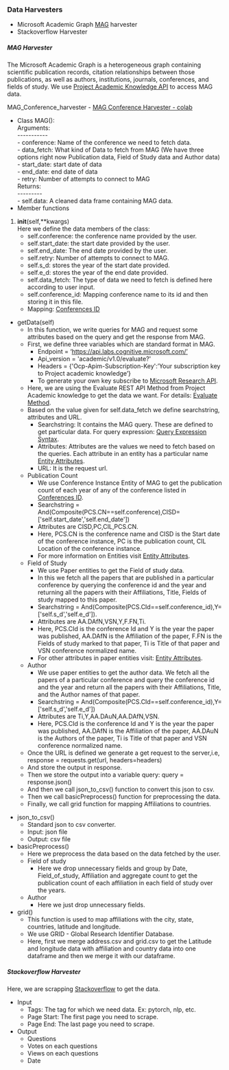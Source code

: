 

### Data Harvesters

- Microsoft Academic Graph <a href="https://drive.google.com/file/d/1Bdk-hhs6RYlZUJt4EBhFt_l4uPpx-uE-/view?usp=sharing">MAG</a> harvester 
- Stackoverflow Harvester

##### MAG Harvester

The Microsoft Academic Graph is a heterogeneous graph containing scientific publication records, citation relationships between those publications, as well as authors, institutions, journals, conferences, and fields of study. We use <a href="https://msr-apis.portal.azure-api.net/products/project-academic-knowledge">Project Academic Knowledge API</a> to access MAG data.

MAG_Conference_harvester - <a href="https://drive.google.com/file/d/1Bdk-hhs6RYlZUJt4EBhFt_l4uPpx-uE-/view?usp=sharing">MAG Conference Harvester - colab</a>

- Class MAG():<br>
        Arguments:<br>
        -----------<br>
        - conference: Name of the conference we need to fetch data.<br>
        - data_fetch: What kind of Data to fetch from MAG (We have three options right now Publication data, Field of Study data and Author data)<br>
        - start_date: start date of data<br>
        - end_date: end date of data<br>
        - retry: Number of attempts to connect to MAG<br>
        Returns:<br>
        ---------<br>
        - self.data: A cleaned data frame containing MAG data.<br>
- Member functions<br>
1. __init__(self,**kwargs)<br>
Here we define the data members of the class:<br>
    * self.conference: the conference name provided by the user.<br> 
    * self.start_date: the start date provided by the user.<br>
    * self.end_date: The end date provided by the user.<br>
    * self.retry: Number of attempts to connect to MAG.<br>
    * self.s_d: stores the year of the start date provided.<br>
    * self.e_d: stores the year of the end date provided.<br>
    * self.data_fetch: The type of data we need to fetch is defined here according to user input.<br>
    * self.conference_id: Mapping conference name to its id and then storing it in this file. <br>
    * Mapping: <a href="https://drive.google.com/file/d/1lqLp8UUqSmdDaXQ6begbRFpct3Q3uXNh/view?usp=sharing">Conferences ID</a> <br> 

- getData(self)<br> 
  * In this function, we write queries for MAG and request some attributes based on the query and get the response from MAG.<br> 
  * First, we define three variables which are standard format in MAG.<br> 
    * Endpoint = ‘https://api.labs.cognitive.microsoft.com/’<br> 
    * Api_version = 'academic/v1.0/evaluate?'<br> 
    * Headers = {'Ocp-Apim-Subscription-Key':’Your subscription key to Project academic knowledge’}<br>
    * To generate your own key subscribe to <a href = "https://msr-apis.portal.azure-api.net/products/project-academic-knowledge">Microsoft Research API</a>.<br>
  * Here, we are using the Evaluate REST API Method from Project Academic knowledge to get the data we want. For details: <a href="https://docs.microsoft.com/en-us/academic-services/project-academic-knowledge/reference-evaluate-method">Evaluate Method</a>. <br>
  * Based on the value given for self.data_fetch we define searchstring, attributes and URL.<br>
    * Searchstring: It contains the MAG query. These are defined to get particular data. For query expression: <a href="https://docs.microsoft.com/en-us/academic-services/project-academic-knowledge/reference-query-expression-syntax">Query Expression Syntax</a>. <br>
    * Attributes: Attributes are the values we need to fetch based on the queries. Each attribute in an entity has a particular name <a href="https://docs.microsoft.com/en-us/academic-services/project-academic-knowledge/reference-entity-attributes">Entity Attributes</a>. <br>
    * URL: It is the request url.<br>
  * Publication Count<br>
    * We use Conference Instance Entity of MAG to get the publication count of each year of any of the conference listed in <a href="https://drive.google.com/file/d/1co5raz5LZdmmPKBriRHTOR4MqEJsKnbA/view?usp=sharing">Conferences ID</a>. <br>
    * Searchstring = And(Composite(PCS.CN==self.conference),CISD=['self.start_date','self.end_date'])
    * Attributes are CISD,PC,CIL,PCS.CN.
    * Here, PCS.CN is the conference name and CISD is the Start date of the conference instance, PC is the publication count, CIL Location of the conference instance.
    * For more information on Entities visit <a href="https://docs.microsoft.com/en-us/academic-services/project-academic-knowledge/reference-entity-attributes">Entity Attributes</a>. <br> 
  * Field of Study
    * We use Paper entities to get the Field of study data.
    * In this we fetch all the papers that are published in a particular conference by querying the conference id and the year and returning all the papers with their Affiliations, Title, Fields of study mapped to this paper.
    * Searchstring = And(Composite(PCS.CId==self.conference_id),Y=['self.s_d','self.e_d']).<br>
    * Attributes are AA.DAfN,VSN,Y,F.FN,Ti.<br>
    * Here, PCS.CId is the conference Id and  Y is the year the paper was published, AA.DAfN is the Affiliation of the paper, F.FN is the Fields of study marked to that paper, Ti is Title of that paper and VSN conference normalized name.<br>
    * For other attributes in paper entities visit: <a href="https://docs.microsoft.com/en-us/academic-services/project-academic-knowledge/reference-entity-attributes">Entity Attributes</a>. <br> 
  * Author
    * We use paper entities to get the author data. We fetch all the papers of a particular conference and query the conference id and the year and return all the papers with their Affiliations, Title, and the Author names of that paper.
    * Searchstring = And(Composite(PCS.CId==self.conference_id),Y=['self.s_d','self.e_d'])
    * Attributes are Ti,Y,AA.DAuN,AA.DAfN,VSN.
    * Here, PCS.CId is the conference Id and  Y is the year the paper was published, AA.DAfN is the Affiliation of the paper, AA.DAuN is the Authors of the paper, Ti is Title of that paper and VSN conference normalized name.
  * Once the URL is defined we generate a get request to the server,i.e, response = requests.get(url, headers=headers)
  * And store the output in response.
  * Then we store the output into a variable query: query = response.json()
  * And then we call json_to_csv() function to convert this json to csv.
  * Then we call basicPreprocess() function for preprocessing the data. 
  * Finally, we call grid function for mapping Affiliations to countries.
* json_to_csv()
  * Standard json to csv converter.
  * Input: json file
  * Output: csv file
* basicPreprocess()
  * Here we preprocess the data based on the data fetched by the user.
  * Field of study
    * Here we drop unnecessary fields and group by Date, Field_of_study, Affiliation and aggregate count to get the publication count of each affiliation in each field of study over the years.
  * Author
    * Here we just drop unnecessary fields.
* grid()
  * This function is used to map affiliations with the city, state, countries, latitude and longitude.
  * We use GRID - Global Research Identifier Database.
  * Here, first we merge address.csv and grid.csv to get the Latitude and longitude data with affiliation and country data into one dataframe and then we merge it with our dataframe.

##### Stackoverflow Harvester
Here, we are scrapping <a href="https://stackoverflow.com/">Stackoverflow</a> to get the data.<br>
- Input
  * Tags: The tag for which we need data. Ex: pytorch, nlp, etc.
  * Page Start: The first page you need to scrape.
  * Page End: The last page you need to scrape.
- Output
  * Questions
  * Votes on each questions
  * Views on each questions
  * Date 
 
